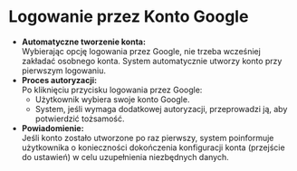 # Logowanie przez Konto Google

* **Automatyczne tworzenie konta:**\
  Wybierając opcję logowania przez Google, nie trzeba wcześniej zakładać osobnego konta. System automatycznie utworzy konto przy pierwszym logowaniu.
* **Proces autoryzacji:**\
  Po kliknięciu przycisku logowania przez Google:
  * Użytkownik wybiera swoje konto Google.
  * System, jeśli wymaga dodatkowej autoryzacji, przeprowadzi ją, aby potwierdzić tożsamość.
* **Powiadomienie:**\
  Jeśli konto zostało utworzone po raz pierwszy, system poinformuje użytkownika o konieczności dokończenia konfiguracji konta (przejście do ustawień) w celu uzupełnienia niezbędnych danych.
